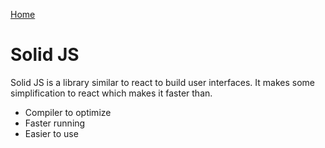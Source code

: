 [Home](../README.md)

# Solid JS
Solid JS is a library similar to react to build user interfaces. It makes some simplification to react which makes it faster than.

- Compiler to optimize
- Faster running
- Easier to use